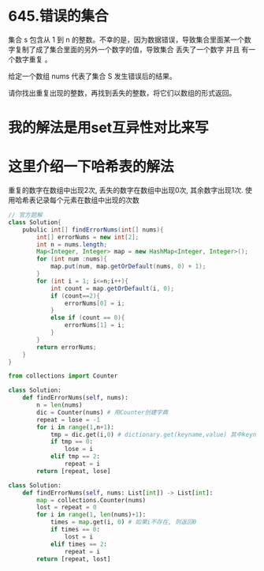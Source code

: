 # 645.错误的集合
集合 s 包含从 1 到 n 的整数。不幸的是，因为数据错误，导致集合里面某一个数字复制了成了集合里面的另外一个数字的值，导致集合 丢失了一个数字 并且 有一个数字重复 。

给定一个数组 nums 代表了集合 S 发生错误后的结果。

请你找出重复出现的整数，再找到丢失的整数，将它们以数组的形式返回。

# 我的解法是用set互异性对比来写
# 这里介绍一下哈希表的解法
重复的数字在数组中出现2次, 丢失的数字在数组中出现0次, 其余数字出现1次. 使用哈希表记录每个元素在数组中出现的次数
```Java
// 官方题解
class Solution{
    pubulic int[] findErrorNums(int[] nums){
        int[] errorNums = new int[2];
        int n = nums.length;
        Map<Integer, Integer> map = new HashMap<Integer, Integer>();
        for (int num :nums){
            map.put(num, map.getOrDefault(nums, 0) + 1);
        }
        for (int i = 1; i<=n;i++){
            int count = map.getOrDefault(i, 0);
            if (count==2){
                errorNums[0] = i;
            }
            else if (count == 0){
                errorNums[1] = i;
            }
        }
        return errorNums;
    }
}
```
```Python
from collections import Counter

class Solution:
    def findErrorNums(self, nums):
        n = len(nums)
        dic = Counter(nums) # 用Counter创建字典
        repeat = lose = -1
        for i in range(1,n+1):
            tmp = dic.get(i,0) # dictionary.get(keyname,value) 其中keyname是必需, value选填
            if tmp == 0:
                lose = i
            elif tmp == 2:
                repeat = i
        return [repeat, lose]
```
```Python
class Solution:
    def findErrorNums(self, nums: List[int]) -> List[int]:
        map = collections.Counter(nums)
        lost = repeat = 0
        for i in range(1, len(nums)+1):
            times = map.get(i, 0) # 如果i不存在, 则返回0
            if times == 0:
                lost = i
            elif times == 2:
                repeat = i
        return [repeat, lost]
```